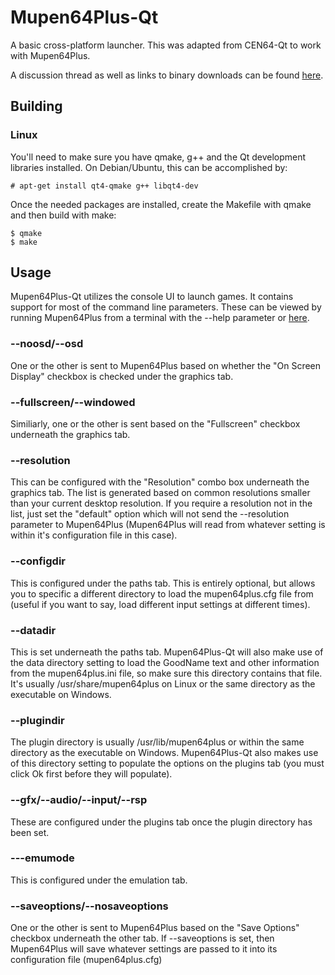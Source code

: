 # Mupen64Plus-Qt

A basic cross-platform launcher. This was adapted from CEN64-Qt to work with Mupen64Plus.

A discussion thread as well as links to binary downloads can be found [here](http://www.emutalk.net/threads/54976-Mupen64Plus-Qt).

## Building

### Linux

You'll need to make sure you have qmake, g++ and the Qt development libraries installed. On Debian/Ubuntu, this can be accomplished by:

```
# apt-get install qt4-qmake g++ libqt4-dev
```

Once the needed packages are installed, create the Makefile with qmake and then build with make:

```
$ qmake
$ make
```

## Usage

Mupen64Plus-Qt utilizes the console UI to launch games. It contains support for most of the command line parameters. These can be viewed by running Mupen64Plus from a terminal with the --help parameter or [here](https://code.google.com/p/mupen64plus/wiki/UIConsoleUsage).

### --noosd/--osd

One or the other is sent to Mupen64Plus based on whether the "On Screen Display" checkbox is checked under the graphics tab.

### --fullscreen/--windowed

Similiarly, one or the other is sent based on the "Fullscreen" checkbox underneath the graphics tab.

### --resolution

This can be configured with the "Resolution" combo box underneath the graphics tab. The list is generated based on common resolutions smaller than your current desktop resolution. If you require a resolution not in the list, just set the "default" option which will not send the --resolution parameter to Mupen64Plus (Mupen64Plus will read from whatever setting is within it's configuration file in this case).

### --configdir

This is configured under the paths tab. This is entirely optional, but allows you to specific a different directory to load the mupen64plus.cfg file from (useful if you want to say, load different input settings at different times).

### --datadir

This is set underneath the paths tab. Mupen64Plus-Qt will also make use of the data directory setting to load the GoodName text and other information from the mupen64plus.ini file, so make sure this directory contains that file. It's usually /usr/share/mupen64plus on Linux or the same directory as the executable on Windows. 

### --plugindir

The plugin directory is usually /usr/lib/mupen64plus or within the same directory as the executable on Windows. Mupen64Plus-Qt also makes use of this directory setting to populate the options on the plugins tab (you must click Ok first before they will populate).

### --gfx/--audio/--input/--rsp

These are configured under the plugins tab once the plugin directory has been set.

### ---emumode

This is configured under the emulation tab.

### --saveoptions/--nosaveoptions

One or the other is sent to Mupen64Plus based on the "Save Options" checkbox underneath the other tab. If --saveoptions is set, then Mupen64Plus will save whatever settings are passed to it into its configuration file (mupen64plus.cfg)
